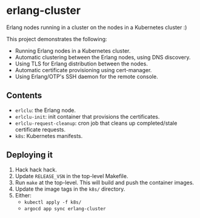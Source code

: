 # erlang-cluster

Erlang nodes running in a cluster on the nodes in a Kubernetes cluster :)

This project demonstrates the following:

- Running Erlang nodes in a Kubernetes cluster.
- Automatic clustering between the Erlang nodes, using DNS discovery.
- Using TLS for Erlang distribution between the nodes.
- Automatic certificate provisioning using cert-manager.
- Using Erlang/OTP's SSH daemon for the remote console.

## Contents

- `erlclu`: the Erlang node.
- `erlclu-init`: init container that provisions the certificates.
- `erlclu-request-cleanup`: cron job that cleans up completed/stale certificate
  requests.
- `k8s`: Kubernetes manifests.

## Deploying it

1. Hack hack hack.
2. Update `RELEASE_VSN` in the top-level Makefile.
3. Run `make` at the top-level. This will build and push the container images.
4. Update the image tags in the `k8s/` directory.
5. Either:
   - `kubectl apply -f k8s/`
   - `argocd app sync erlang-cluster`
